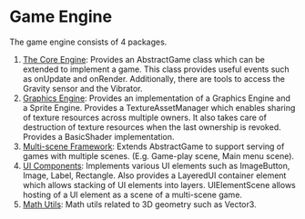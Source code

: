 # Game Engine
The game engine consists of 4 packages.
1) [The Core Engine](coreengine): Provides an AbstractGame class which can be extended to implement a game. 
This class provides useful events such as onUpdate and onRender. Additionally, there are tools to access the Gravity sensor and the Vibrator.
2) [Graphics Engine](graphics): Provides an implementation of a Graphics Engine and a Sprite Engine. 
Provides a TextureAssetManager which enables sharing of texture resources across multiple owners. It also takes care of destruction of texture resources when the last ownership is revoked.
Provides a BasicShader implementation.
3) [Multi-scene Framework](multiscene): Extends AbstractGame to support serving of games with multiple scenes. (E.g. Game-play scene, Main menu scene). 
4) [UI Components](ui): Implements various UI elements such as ImageButton, Image, Label, Rectangle. 
Also provides a LayeredUI container element which allows stacking of UI elements into layers.
UIElementScene allows hosting of a UI element as a scene of a multi-scene game.
5) [Math Utils](math): Math utils related to 3D geometry such as Vector3.